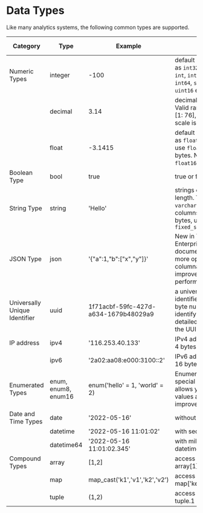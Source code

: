 # Data Types

Like many analytics systems, the following common types are supported.

| Category                      | Type       | Example                              | Note                                                         | Related functions                                            |
| ----------------------------- | ---------- | ------------------------------------ | ------------------------------------------------------------ | ------------------------------------------------------------ |
| Numeric Types                 | integer    | -100                                 | default with 4 bytes. Same as `int32`. You can also use `int`, `int8`, `int16`, `int32`, `int64`, `smallint`, `bigint`, or `uint16` etc. | [to_int](/functions_for_type#to_int)                          |
|                               | decimal    | 3.14                                 | decimal(precision, scale). Valid range for precision is [1: 76], valid range for scale is [0: precision] | [to_decimal](/functions_for_type#to_decimal)                  |
|                               | float      | -3.1415                              | default with 4 bytes. Same as `float32`. You can also use `float64` or `double` for 8 bytes. No `float8` or `float16`. | [to_float](/functions_for_type#to_float)                      |
| Boolean Type                  | bool       | true                                 | true or false                                                |                                                              |
| String Type                   | string     | 'Hello'                              | strings of an arbitrary length. You can also use `varchar` To create string columns with fixed size in bytes, use `fixed_string(positiveInt)` | [to_string](/functions_for_type#to_string), [etc.](/functions_for_text) |
| JSON Type                   | json     | '\{"a":1,"b":["x","y"]\}'                              | New in Timeplus Enterprise 2.9. The JSON document is stored in a more optimzied, columnar-like layout to improve query performance. |
| Universally Unique Identifier | uuid       | 1f71acbf-59fc-427d-a634-1679b48029a9 | a universally unique identifier (UUID) is a 16-byte number used to identify records. For detailed information about the UUID, see [Wikipedia](https://en.wikipedia.org/wiki/Universally_unique_identifier) | [uuid](/functions_for_text#uuid)                              |
| IP address                    | ipv4       | '116.253.40.133'                     | IPv4 addresses. Stored in 4 bytes as uint32.                 | [to_ipv4](/functions_for_url#to_ipv4)                         |
|                               | ipv6       | '2a02:aa08:e000:3100::2'             | IPv6 addresses. Stored in 16 bytes as uint128.               | [to_ipv6](/functions_for_url#to_ipv6)                         |
| Enumerated Types              | enum, enum8, enum16 |enum('hello' = 1, 'world' = 2)| Enumerated types are a special data type that allows you to store string values as numbers to improve storage efficiency | |
| Date and Time Types           | date       | '2022-05-16'                         | without time                                                 | [to_date](/functions_for_datetime#to_date), [today](/functions_for_datetime#today) |
|                               | datetime   | '2022-05-16 11:01:02'                | with second                                                  | [to_time](/functions_for_datetime#to_time), [now](/functions_for_streaming#now) |
|                               | datetime64 | '2022-05-16 11:01:02.345'            | with millisecond, same as datetime64(3)                      | [to_time](/functions_for_datetime#to_time), [now64](/functions_for_streaming#now64) |
| Compound Types                | array      | [1,2]                                | access 1st element via array[1]                              | [length](/functions_for_comp#length), [array_concat](/functions_for_comp#array_concat) |
|                               | map        | map_cast('k1','v1','k2','v2')        | access key1 via map['key1']                                  | [map_cast](/functions_for_comp#map_cast)                      |
|                               | tuple      | (1,2)                                | access 1st element via tuple.1                               | [tuple_cast](/functions_for_comp#tuple_cast)                  |
